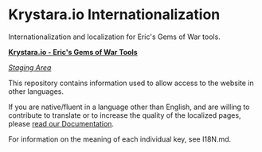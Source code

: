 # Krystara.io Internationalization

Internationalization and localization for Eric's Gems of War tools.

**[Krystara.io - Eric's Gems of War Tools](https://www.krystara.io/)**

_[Staging Area](https://test.krystara.io/)_

This repository contains information used to allow access to the website in other languages.

If you are native/fluent in a language other than English, and are willing to contribute to translate or to increase the quality of the localized pages, please [read our Documentation](https://github.com/MasterEric/krystara-io-i18n/wiki/Contributing).

For information on the meaning of each individual key, see I18N.md.
